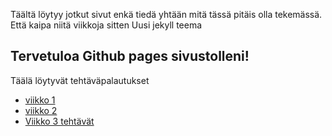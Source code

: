 Täältä löytyy jotkut sivut enkä tiedä yhtään 
mitä tässä pitäis olla tekemässä. 
Että kaipa niitä viikkoja sitten
Uusi jekyll teema
## Tervetuloa Github pages sivustolleni!
Täälä löytyvät tehtäväpalautukset
- [viikko 1](viikko1.html)
- [viikko 2](index.md)
- [Viikko 3 tehtävät](./vko3/index.html)

